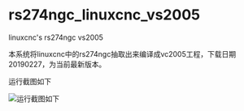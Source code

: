 # rs274ngc_linuxcnc_vs2005
linuxcnc's rs274ngc vs2005

本系统将linuxcnc中的rs274ngc抽取出来编译成vc2005工程，下载日期20190227，为当前最新版本。

运行截图如下

![运行截图如下](https://github.com/zhaihongtao/rs274ngc_linuxcnc_vs2005/blob/master/rs274ngc_linuxcnc/rs274ngc_linuxcnc.PNG)
